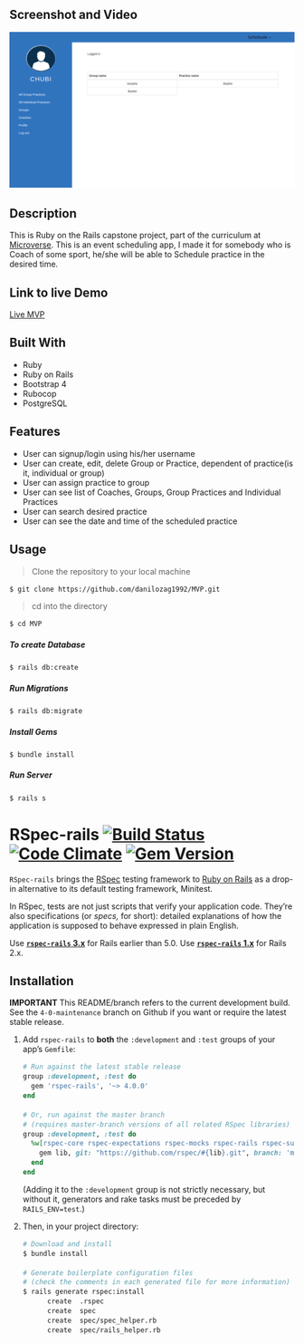 ## Screenshot and Video
[![MVP](https://raw.githubusercontent.com/danilozag1992/MVP/development/app/assets/images/project.png)](https://www.loom.com/share/1091e1d8f43f454296b27d90f81f90b1)
## Description
This is Ruby on the Rails capstone project, part of the curriculum at [Microverse](https://www.microverse.org/). This is an event scheduling app, I made it for somebody who is Coach of some sport, he/she will be able to Schedule practice in the desired time.

## Link to live Demo
[Live MVP](https://infinite-spire-29957.herokuapp.com/)

## Built With
- Ruby 
- Ruby on Rails
- Bootstrap 4
- Rubocop
- PostgreSQL

## Features
- User can signup/login using his/her username
- User can create, edit, delete Group or Practice, dependent of practice(is it, individual or group) 
- User can assign practice to group
- User can see list of Coaches, Groups, Group Practices and Individual Practices
- User can search desired practice
- User can see the date and time of the scheduled practice

## Usage

> Clone the repository to your local machine

```sh
$ git clone https://github.com/danilozag1992/MVP.git
```
> cd into the directory

```sh
$ cd MVP
```
##### To create Database
```sh
$ rails db:create
```
##### Run Migrations
```sh
$ rails db:migrate
```
##### Install Gems
```sh
$ bundle install
```
##### Run Server
```sh
$ rails s
```

# RSpec-rails [![Build Status][]][travis-ci] [![Code Climate][]][code-climate] [![Gem Version][]](gem-version)

`RSpec-rails` brings the [RSpec][] testing framework to [Ruby on Rails][]
as a drop-in alternative to its default testing framework, Minitest.

In RSpec, tests are not just scripts that verify your application code.
They’re also specifications (or _specs,_ for short):
detailed explanations of how the application is supposed to behave
expressed in plain English.

Use **[`rspec-rails` 3.x][]** for Rails earlier than 5.0.
Use **[`rspec-rails` 1.x][]** for Rails 2.x.

[Build Status]: https://secure.travis-ci.org/rspec/rspec-rails.svg?branch=master
[travis-ci]: https://travis-ci.org/rspec/rspec-rails
[Code Climate]: https://codeclimate.com/github/rspec/rspec-rails.svg
[code-climate]: https://codeclimate.com/github/rspec/rspec-rails
[Gem Version]: https://badge.fury.io/rb/rspec-rails.svg
[gem-version]: https://badge.fury.io/rb/rspec-rails
[RSpec]: https://rspec.info/
[Ruby on Rails]: https://rubyonrails.org/
[`rspec-rails` 1.x]: https://github.com/dchelimsky/rspec-rails
[`rspec-rails` 3.x]: https://github.com/rspec/rspec-rails/tree/3-9-maintenance

## Installation

**IMPORTANT** This README/branch refers to the current development build.
See the `4-0-maintenance` branch on Github if you want or require the latest stable release.

1. Add `rspec-rails` to **both** the `:development` and `:test` groups
   of your app’s `Gemfile`:

   ```ruby
   # Run against the latest stable release
   group :development, :test do
     gem 'rspec-rails', '~> 4.0.0'
   end

   # Or, run against the master branch
   # (requires master-branch versions of all related RSpec libraries)
   group :development, :test do
     %w[rspec-core rspec-expectations rspec-mocks rspec-rails rspec-support].each do |lib|
       gem lib, git: "https://github.com/rspec/#{lib}.git", branch: 'master'
     end
   end
   ```

   (Adding it to the `:development` group is not strictly necessary,
   but without it, generators and rake tasks must be preceded by `RAILS_ENV=test`.)

2. Then, in your project directory:

   ```sh
   # Download and install
   $ bundle install

   # Generate boilerplate configuration files
   # (check the comments in each generated file for more information)
   $ rails generate rspec:install
         create  .rspec
         create  spec
         create  spec/spec_helper.rb
         create  spec/rails_helper.rb
   ```

